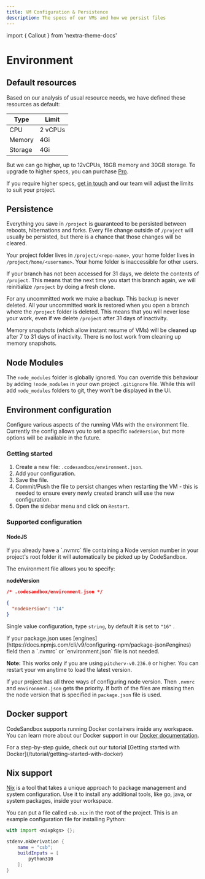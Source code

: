 ```yaml
---
title: VM Configuration & Persistence
description: The specs of our VMs and how we persist files
---
```


import { Callout } from 'nextra-theme-docs'

# Environment

## Default resources

Based on our analysis of usual resource needs, we have defined these resources as default:

| Type    | Limit  |
| ------- | ------ |
| CPU     | 2 vCPUs |
| Memory  | 4Gi    |
| Storage | 4Gi    |

But we can go higher, up to 12vCPUs, 16GB memory and 30GB storage. To upgrade to higher specs, you can purchase [Pro](https://codesandbox.io/pro).

If you require higher specs, [get in touch](mailto:support@codesandbox.io) and our team will adjust the limits to suit your project.

## Persistence

Everything you save in `/project` is guaranteed to be persisted between reboots, hibernations and forks. Every file change outside of `/project` will usually be persisted, but there is a chance that those changes will be cleared.

Your project folder lives in `/project/<repo-name>`, your home folder lives in `/project/home/<username>`. Your home folder is inaccessible for other users.

If your branch has not been accessed for 31 days, we delete the contents of `/project`. This means that the next time you start this branch again, we will reinitialize `/project` by doing a fresh clone.

For any uncommitted work we make a backup. This backup is never deleted. All your uncommitted work is restored when you open a branch where the `/project` folder is deleted. This means that you will never lose your work, even if we delete `/project` after 31 days of inactivity.

Memory snapshots (which allow instant resume of VMs) will be cleaned up after 7 to 31 days of inactivity. There is no lost work from cleaning up memory snapshots.

## Node Modules

The `node_modules` folder is globally ignored. You can override this behaviour by adding `!node_modules` in your own project `.gitignore` file. While this will add `node_modules` folders to git, they won't be displayed in the UI.

## Environment configuration

Configure various aspects of the running VMs with the environment file. Currently the config allows you to set a specific `nodeVersion`, but more options will be available in the future.

### Getting started

1. Create a new file: `.codesandbox/environment.json`.
2. Add your configuration.
3. Save the file.
4. Commit/Push the file to persist changes when restarting the VM - this is needed to ensure every newly created branch will use the new configuration.
5. Open the sidebar menu and click on `Restart`.

### Supported configuration

#### NodeJS

<Callout emoji="⭑">
If you already have a `.nvmrc` file containing a Node version number in your project's root folder it will automatically be picked up by CodeSandbox.
</Callout>

The environment file allows you to specify:

**nodeVersion**

```json
/* .codesandbox/environment.json */

{
  "nodeVersion": "14"
}
```

Single value configuration, type `string`, by default it is set to `"16"` .

<Callout emoji="*">
If your package.json uses [engines](https://docs.npmjs.com/cli/v9/configuring-npm/package-json#engines) field then a `.nvmrc` or `environment.json` file is not needed. 
</Callout>

**Note:** This works only if you are using `pitcherv-v0.236.0` or higher. You can restart your vm anytime to load the latest version.


If your project has all three ways of configuring node version. Then `.nvmrc` and `environment.json` gets the priority. If both of the files are missing then the node version that is specified in `package.json` file is used.

## Docker support

CodeSandbox supports running Docker containers inside any workspace. You can learn more about our Docker support in our [Docker documentation](/learn/environment/docker).

<Callout emoji="⭑">
For a step-by-step guide, check out our tutorial [Getting started with Docker](/tutorial/getting-started-with-docker)
</Callout>

## Nix support

[Nix](https://nixos.org/) is a tool that takes a unique approach to package management and system configuration. Use it to install any additional tools, like go, java, or system packages, inside your workspace.

You can put a file called `csb.nix` in the root of the project. This is an example configuration file for installing Python:

```nix
with import <nixpkgs> {};

stdenv.mkDerivation {
    name = "csb";
    buildInputs = [
        python310
    ];
}
```
